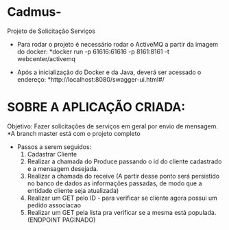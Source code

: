 # Cadmus-
Projeto de Solicitação Serviços

- Para rodar o projeto é necessário rodar o ActiveMQ a partir da imagem do docker:
    *docker run -p 61616:61616 -p 8161:8161 -t webcenter/activemq

- Após a inicialização do Docker e da Java, deverá ser acessado o endereço:
     *http://localhost:8080/swagger-ui.html#/
     
# SOBRE A APLICAÇÃO CRIADA:
  Objetivo: Fazer solicitações de serviços em geral por envio de mensagem. 
     *A branch master está com o projeto completo 
   
- Passos a serem seguidos:
  1) Cadastrar Cliente 
  2) Realizar a chamada do Produce passando o id do cliente cadastrado e a mensagem desejada. 
  3) Realizar a chamada do receive (A partir desse ponto será persistido no banco de dados as informações passadas, de modo que a entidade cliente seja atualizada)
  4) Realizar um GET pelo ID - para verificar se cliente agora possui um pedido associacao
  5) Realizar um GET pela lista pra verificar se a mesma está populada. (ENDPOINT PAGINADO) 
  
  
